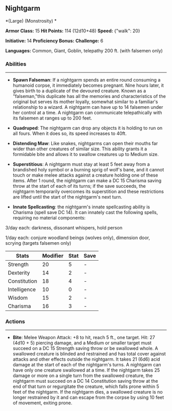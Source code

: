 ## Nightgarm
*(Large) (Monstrosity) *

**Armor Class:** 15
**Hit Points:** 114 (12d10+48)
**Speed:** {"walk": 20}

**Initiative:** 14
**Proficiency Bonus:**
**Challenge:** 6

**Languages:** Common, Giant, Goblin, telepathy 200 ft. (with falsemen only)

### Abilities
 --- 
- **Spawn Falseman**: If a nightgarm spends an entire round consuming a humanoid corpse, it immediately becomes pregnant. Nine hours later, it gives birth to a duplicate of the devoured creature. Known as a "falseman,"this duplicate has all the memories and characteristics of the original but serves its mother loyally, somewhat similar to a familiar's relationship to a wizard. A nightgarm can have up to 14 falsemen under her control at a time. A nightgarm can communicate telepathically with its falsemen at ranges up to 200 feet.

- **Quadruped**: The nightgarm can drop any objects it is holding to run on all fours. When it does so, its speed increases to 40ft.

- **Distending Maw**: Like snakes, nightgarms can open their mouths far wider than other creatures of similar size. This ability grants it a formidable bite and allows it to swallow creatures up to Medium size.

- **Superstitious**: A nightgarm must stay at least 5 feet away from a brandished holy symbol or a burning sprig of wolf's bane, and it cannot touch or make melee attacks against a creature holding one of these items. After 1 round, the nightgarm can make a DC 15 Charisma saving throw at the start of each of its turns; if the save succeeds, the nightgarm temporarily overcomes its superstition and these restrictions are lifted until the start of the nightgarm's next turn.

- **Innate Spellcasting**: the nightgarm's innate spellcasting ability is Charisma (spell save DC 14). It can innately cast the following spells, requiring no material components:

3/day each: darkness, dissonant whispers, hold person

1/day each: conjure woodland beings (wolves only), dimension door, scrying (targets falsemen only)



| Stats | Modifier | Stat | Save
| ---- | ---- | ---- | ---- |
| Strength | 20 | 5 | - |
| Dexterity | 14 | 2 | - |
| Constitution | 18 | 4 | - |
| Intelligence | 10 | 0 | - |
| Wisdom | 15 | 2 | - |
| Charisma | 16 | 3 | - |

### Actions
 --- 
- **Bite**: Melee Weapon Attack: +8 to hit, reach 5 ft., one target. Hit: 27 (4d10 + 5) piercing damage, and a Medium or smaller target must succeed on a DC 15 Strength saving throw or be swallowed whole. A swallowed creature is blinded and restrained and has total cover against attacks and other effects outside the nightgarm. It takes 21 (6d6) acid damage at the start of each of the nightgarm's turns. A nightgarm can have only one creature swallowed at a time. If the nightgarm takes 25 damage or more on a single turn from the swallowed creature, the nightgarm must succeed on a DC 14 Constitution saving throw at the end of that turn or regurgitate the creature, which falls prone within 5 feet of the nightgarm. If the nightgarm dies, a swallowed creature is no longer restrained by it and can escape from the corpse by using 10 feet of movement, exiting prone.

